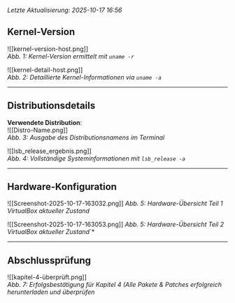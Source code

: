 
*Letzte Aktualisierung: 2025-10-17 16:56*
## Kernel-Version
![[kernel-version-host.png]]  
*Abb. 1: Kernel-Version ermittelt mit `uname -r`*

![[kernel-detail-host.png]]  
*Abb. 2: Detaillierte Kernel-Informationen via `uname -a`*

---

## Distributionsdetails
**Verwendete Distribution**:  
![[Distro-Name.png]]  
*Abb. 3: Ausgabe des Distributionsnamens im Terminal*

![[lsb_release_ergebnis.png]]  
*Abb. 4: Vollständige Systeminformationen mit `lsb_release -a`*

---

## Hardware-Konfiguration
![[Screenshot-2025-10-17-163032.png]]
*Abb. 5: Hardware-Übersicht Teil 1 VirtualBox aktueller Zustand*

![[Screenshot-2025-10-17-163053.png]]
*Abb. 5: Hardware-Übersicht Teil 2 VirtualBox aktueller Zustand*`*

---

## Abschlussprüfung
![[kapitel-4-überprüft.png]]  
*Abb. 7: Erfolgsbestätigung für Kapitel 4 (Alle Pakete & Patches erfolgreich herunterladen und überprüfen*
